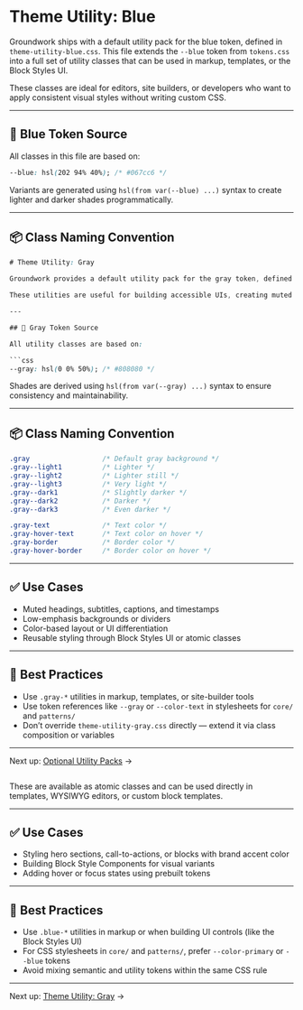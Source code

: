 # Theme Utility: Blue

Groundwork ships with a default utility pack for the blue token, defined in `theme-utility-blue.css`. This file extends the `--blue` token from `tokens.css` into a full set of utility classes that can be used in markup, templates, or the Block Styles UI.

These classes are ideal for editors, site builders, or developers who want to apply consistent visual styles without writing custom CSS.

---

## 🎨 Blue Token Source

All classes in this file are based on:

```css
--blue: hsl(202 94% 40%); /* #067cc6 */
```

Variants are generated using `hsl(from var(--blue) ...)` syntax to create lighter and darker shades programmatically.

---

## 📦 Class Naming Convention

```css
# Theme Utility: Gray

Groundwork provides a default utility pack for the gray token, defined in `theme-utility-gray.css`. This file extends the `--gray` token from `tokens.css` into a set of utility classes for text, backgrounds, borders, and hover states.

These utilities are useful for building accessible UIs, creating muted interface elements, and enabling quick styling in markup or block configuration.

---

## 🎨 Gray Token Source

All utility classes are based on:

```css
--gray: hsl(0 0% 50%); /* #808080 */
```

Shades are derived using `hsl(from var(--gray) ...)` syntax to ensure consistency and maintainability.

---

## 📦 Class Naming Convention

```css
.gray                  /* Default gray background */
.gray--light1          /* Lighter */
.gray--light2          /* Lighter still */
.gray--light3          /* Very light */
.gray--dark1           /* Slightly darker */
.gray--dark2           /* Darker */
.gray--dark3           /* Even darker */

.gray-text             /* Text color */
.gray-hover-text       /* Text color on hover */
.gray-border           /* Border color */
.gray-hover-border     /* Border color on hover */
```

---

## ✅ Use Cases

* Muted headings, subtitles, captions, and timestamps
* Low-emphasis backgrounds or dividers
* Color-based layout or UI differentiation
* Reusable styling through Block Styles UI or atomic classes

---

## 📐 Best Practices

* Use `.gray-*` utilities in markup, templates, or site-builder tools
* Use token references like `--gray` or `--color-text` in stylesheets for `core/` and `patterns/`
* Don’t override `theme-utility-gray.css` directly — extend it via class composition or variables

---

Next up: [Optional Utility Packs](theme-utility-packs.md) →

```

```

These are available as atomic classes and can be used directly in templates, WYSIWYG editors, or custom block templates.

---

## ✅ Use Cases

* Styling hero sections, call-to-actions, or blocks with brand accent color
* Building Block Style Components for visual variants
* Adding hover or focus states using prebuilt tokens

---

## 📐 Best Practices

* Use `.blue-*` utilities in markup or when building UI controls (like the Block Styles UI)
* For CSS stylesheets in `core/` and `patterns/`, prefer `--color-primary` or `--blue` tokens
* Avoid mixing semantic and utility tokens within the same CSS rule

---

Next up: [Theme Utility: Gray](https://chatgpt.com/g/g-p-6847e31f43d08191a965bb28943bccc9-groundwork/c/theme-utility-gray.md) →
